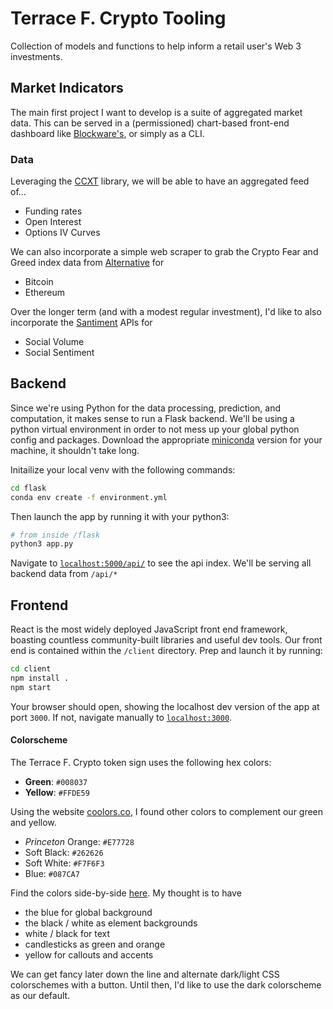 # Terrace F. Crypto Tooling

Collection of models and functions to help inform a retail user's Web 3 investments.

## Market Indicators

The main first project I want to develop is a suite of aggregated market data. This can be served in a (permissioned) chart-based front-end dashboard like [Blockware's](https://intelligence.blockwaresolutions.com/), or simply as a CLI.

### Data

Leveraging the [CCXT](https://github.com/ccxt/ccxt) library, we will be able to have an aggregated feed of...

- Funding rates
- Open Interest
- Options IV Curves

We can also incorporate a simple web scraper to grab the Crypto Fear and Greed index data from [Alternative](https://alternative.me/crypto/fear-and-greed-index/) for

- Bitcoin
- Ethereum

Over the longer term (and with a modest regular investment), I'd like to also incorporate the [Santiment](https://app.santiment.net/) APIs for

- Social Volume
- Social Sentiment

## Backend

Since we're using Python for the data processing, prediction, and computation, it makes sense to run a Flask backend. We'll be using a python virtual environment in order to not mess up your global python config and packages. Download the appropriate [miniconda](https://docs.conda.io/en/latest/miniconda.html) version for your machine, it shouldn't take long.

Initailize your local venv with the following commands:

```bash
cd flask
conda env create -f environment.yml
```

Then launch the app by running it with your python3:

```bash
# from inside /flask
python3 app.py
```

Navigate to [`localhost:5000/api/`](localhost:5000/api/) to see the api index. We'll be serving all backend data from `/api/*`

## Frontend

React is the most widely deployed JavaScript front end framework, boasting countless community-built libraries and useful dev tools. Our front end is contained within the `/client` directory. Prep and launch it by running:

```bash
cd client
npm install .
npm start
```

Your browser should open, showing the localhost dev version of the app at port `3000`. If not, navigate manually to [`localhost:3000`](localhost:3000).

#### Colorscheme

The Terrace F. Crypto token sign uses the following hex colors:

- **Green**: `#008037`
- **Yellow**: `#FFDE59`

Using the website [coolors.co](https://coolors.co/), I found other colors to complement our green and yellow.

- _Princeton_ Orange: `#E77728`
- Soft Black: `#262626`
- Soft White: `#F7F6F3`
- Blue: `#087CA7`

Find the colors side-by-side [here](https://coolors.co/008037-ffde59-262626-f7f6f3-e77728-087ca7). My thought is to have

- the blue for global background
- the black / white as element backgrounds
- white / black for text
- candlesticks as green and orange
- yellow for callouts and accents

We can get fancy later down the line and alternate dark/light CSS colorschemes with a button. Until then, I'd like to use the dark colorscheme as our default.
